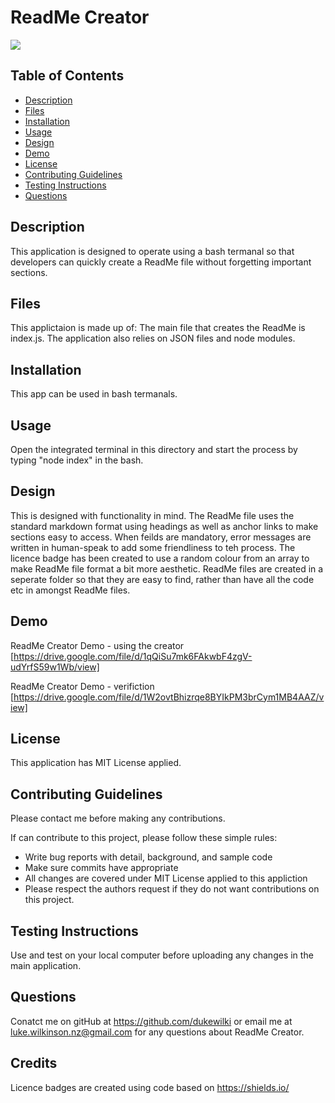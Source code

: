 # ReadMe Creator

<img src="https://img.shields.io/badge/Licence-MIT%20License-yellow">

## Table of Contents
* [Description](#description)
* [Files](#files)
* [Installation](#installation)
* [Usage](#usage)
* [Design](#design)
* [Demo](#demo)
* [License](#license)
* [Contributing Guidelines](#contributing-guidelines)
* [Testing Instructions](#testing-instructions)
* [Questions](#questions)

## Description
This application is designed to operate using a bash termanal so that developers can quickly create a ReadMe file without forgetting important sections.

## Files
This applictaion is made up of: The main file that creates the ReadMe is index.js. The application also relies on JSON files and node modules.

## Installation
This app can be used in bash termanals.

## Usage
Open the integrated terminal in this directory and start the process by typing "node index" in the bash.

## Design
This is designed with functionality in mind. The ReadMe file uses the standard markdown format using headings as well as anchor links to make sections easy to access. When feilds are mandatory, error messages are written in human-speak to add some friendliness to teh process. The licence badge has been created to use a random colour from an array to make ReadMe file format a bit more aesthetic. ReadMe files are created in a seperate folder so that they are easy to find, rather than have all the code etc in amongst ReadMe files.

## Demo
ReadMe Creator Demo - using the creator
[https://drive.google.com/file/d/1qQiSu7mk6FAkwbF4zgV-udYrfS59w1Wb/view]

ReadMe Creator Demo - verifiction
[https://drive.google.com/file/d/1W2ovtBhizrqe8BYIkPM3brCym1MB4AAZ/view]

## License
This application has MIT License applied.

## Contributing Guidelines
Please contact me before making any contributions.

If can contribute to this project, please follow these simple rules:
* Write bug reports with detail, background, and sample code
* Make sure commits have appropriate 
* All changes are covered under MIT License applied to this appliction
* Please respect the authors request if they do not want contributions on this project. 

## Testing Instructions
Use and test on your local computer before uploading any changes in the main application.

## Questions
Conatct me on gitHub at https://github.com/dukewilki or email me at luke.wilkinson.nz@gmail.com for any questions about ReadMe Creator.

## Credits
Licence badges are created using code based on https://shields.io/
